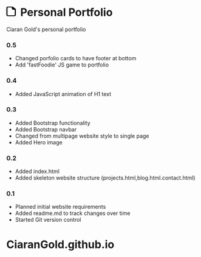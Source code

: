 # <img src="images/file-regular.svg" width="25" height="25" style="margin-right: 5px;">  Personal Portfolio

Ciaran Gold's personal portfolio 


### 0.5

- Changed porfolio cards to have footer at bottom
- Add 'fastFoodie' JS game to portfolio

### 0.4

- Added JavaScript animation of H1 text

### 0.3

- Added Bootstrap functionality
- Added Bootstrap navbar
- Changed from multipage website style to single page
- Added Hero image

### 0.2

- Added index.html
- Added skeleton website structure (projects.html,blog.html.contact.html)

### 0.1

- Planned initial website requirements
- Added readme.md to track changes over time
- Started Git version control


# CiaranGold.github.io
